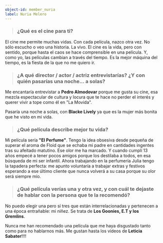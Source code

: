 ```yaml
---
object-id: member_nuria
label: Nuria Melero
---
```


> ### ¿Qué es el cine para ti?

El cine me permite muchas vidas. Con cada película, nazco otra vez. No sólo escucho o veo una historia. La vivo. El cine es la vida, pero con sentido, porque hasta el caos se hace comprensible en una película. Y, como yo, las películas cambian a través del tiempo. Es la mejor máquina del tiempo, es la fiesta de la que no me quiero ir. 

> ### ¿A qué director / actor / actriz entrevistarías? ¿Y con quién pasarías una noche... a solas?

Me encantaría entrevistar a **Pedro Almodovar** porque me gusta su cine, esa mezcla espectacular de cultura y locura que te hace no perder el interés y querer vivir a tope como él en "La Movida".

Pasaría una noche a solas, con **Blacke Lively** ya que es la mujer más bonita que he visto en mi vida.

> ### ¿Qué película describe mejor tu vida?

Mi película sería **"El Perfume"**. Tengo la idea obsesiva desde pequeña de superar el aroma de Floid que se echaba mi padre en cantidades ingentes tras su afeitado matutino. Ese olor me ha marcado. Y cuando cumplí 13 años empecé a tener pocos amigos porque los destilaba a todos, en esa búsqueda de mi ser infantil. Ahora trabajando en la perfumería Julia tengo la tapadera perfecta: me apunto voluntaría a trabajar extras y festivos esperando a ese último cliente que nunca volverá a su casa porque su olor será siempre mío.

> ### ¿Qué película verías una y otra vez, y con cuál te dejaste de hablar con la persona que te la recomendó?

No puedo elegir una pero sí tres que están interrelacionadas y pertenecen a una época entrañable: mi niñez. Se trata de **Los Goonies, E.T y los Gremlins**.

Nunca me han recomendado una película que me haya disgustado tanto como para no hablarnos más. Me gustan hasta los vídeos de **Leticia Sabater**!!!!
